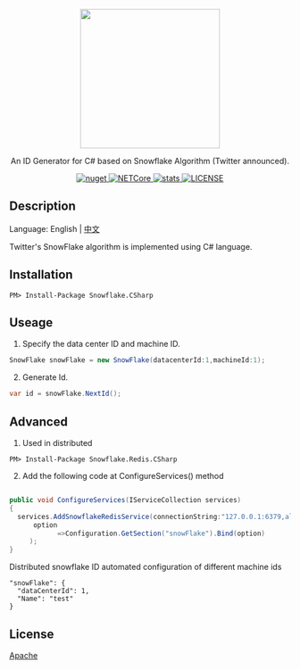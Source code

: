 <div> 
<p align="center">
    <image src="snowflake.png" width="250" height="250">
 </p>
 <p align="center">An ID Generator for C# based on Snowflake Algorithm (Twitter announced).</p>

  <p align="center">

<a href="https://www.nuget.org/packages/Snowflake.CSharp">
      <image src="https://img.shields.io/nuget/v/Snowflake.CSharp.svg?style=flat-square" alt="nuget">
</a>
    
<a href="https://github.com/hueifeng/snowflake-csharp/workflows/.NET%20Core/badge.svg">
      <image src="https://github.com/hueifeng/snowflake-csharp/workflows/.NET%20Core/badge.svg" alt="NETCore">
</a>
    
<a href="https://www.nuget.org/stats/packages/Snowflake.CSharp?groupby=Version">
      <image src="https://img.shields.io/nuget/dt/Snowflake.CSharp.svg?style=flat-square" alt="stats">
</a>
    
<a href="https://raw.githubusercontent.com/hueifeng/snowflake-csharp/master/LICENSE">
    <image src="https://img.shields.io/badge/license-Apache%202-blue.svg" alt="LICENSE">
</a>
</p>

</div>

## Description

Language: English | [中文](README.zh-cn.md)

Twitter's SnowFlake algorithm is implemented using C# language.


## Installation

```
PM> Install-Package Snowflake.CSharp
```

## Useage

1. Specify the data center ID and machine ID.

```csharp
SnowFlake snowFlake = new SnowFlake(datacenterId:1,machineId:1);
```

2. Generate Id.

```csharp
var id = snowFlake.NextId();
```

## Advanced

1. Used in distributed

```
PM> Install-Package Snowflake.Redis.CSharp
```

2. Add the following code at ConfigureServices() method

```csharp

public void ConfigureServices(IServiceCollection services)
{
  services.AddSnowflakeRedisService(connectionString:"127.0.0.1:6379,allowAdmin=true", 
      option 
            =>Configuration.GetSection("snowFlake").Bind(option)
     );
}
```

Distributed snowflake ID automated configuration of different machine ids

```
"snowFlake": {
  "dataCenterId": 1,
  "Name": "test"
} 
```

## License

[Apache](LICENSE)

